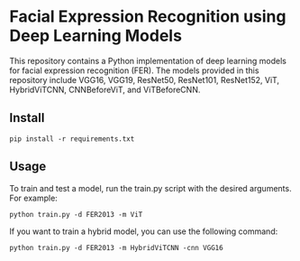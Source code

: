 # Facial Expression Recognition using Deep Learning Models

This repository contains a Python implementation of deep learning models for facial
expression recognition (FER).
The models provided in this repository include VGG16, VGG19, ResNet50, ResNet101, ResNet152, ViT,
HybridViTCNN, CNNBeforeViT, and ViTBeforeCNN.

## Install

```
pip install -r requirements.txt
```

## Usage

To train and test a model, run the train.py script with the desired arguments. For example:
```
python train.py -d FER2013 -m ViT
```
If you want to train a hybrid model, you can use the following command:
```
python train.py -d FER2013 -m HybridViTCNN -cnn VGG16
```
